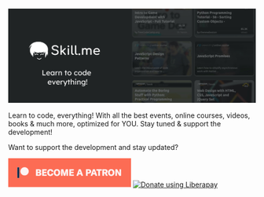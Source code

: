 ![SkillMe](images/headerimage.jpg "SkillMe")

Learn to code, everything! With all the best events, online courses, videos, books &amp; much more, optimized for YOU. Stay tuned &amp; support the development!

Want to support the development and stay updated?

<a href="https://www.patreon.com/bePatron?u=24983231"><img alt="Become a Patreon" src="images/patreon_button.svg"></a> <a href="https://liberapay.com/marcoEDU/donate"><img alt="Donate using Liberapay" src="https://liberapay.com/assets/widgets/donate.svg"></a>